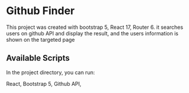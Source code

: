 # Github Finder

This project was created with bootstrap 5, React 17, Router 6. it searches users on github API
and display the result, and the users information is shown on the targeted page 

## Available Scripts

In the project directory, you can run:

React, Bootstrap 5, Github API, 

